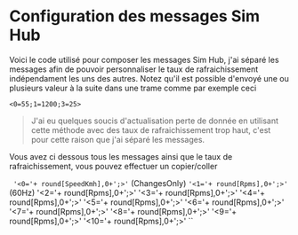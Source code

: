 # Configuration des messages Sim Hub
Voici le code utilisé pour composer les messages Sim Hub, j'ai séparé les messages afin de pouvoir personnaliser le taux de rafraichissement indépendament les uns des autres. 
Notez qu'il est possible d'envoyé une ou plusieurs valeur à la suite dans une trame comme par exemple ceci

``
<0=55;1=1200;3=25>
``
> J'ai eu quelques soucis d'actualisation perte de donnée en utilisant cette méthode avec des taux de rafraichissement trop haut, c'est pour cette raison que j'ai séparé les messages.

Vous avez ci dessous tous les messages ainsi que le taux de rafraichissement, vous pouvez effectuer un copier/coller
 
 ``
 '<0='+ round[SpeedKmh],0+';>'`` (ChangesOnly)
``'<1='+ round[Rpms],0+';>'`` (60Hz)
'<2='+ round[Rpms],0+';>'
'<3='+ round[Rpms],0+';>'
'<4='+ round[Rpms],0+';>'
'<5='+ round[Rpms],0+';>'
'<6='+ round[Rpms],0+';>'
'<7='+ round[Rpms],0+';>'
'<8='+ round[Rpms],0+';>'
'<9='+ round[Rpms],0+';>'
'<10='+ round[Rpms],0+';>'
``
